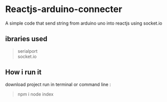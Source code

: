 # Reactjs-arduino-connecter
A simple code that send string from arduino uno into reactjs using socket.io 

## ibraries used

>serialport  
>socket.io

## How i run it
download project
run in terminal or command line :
>npm i
>node index
